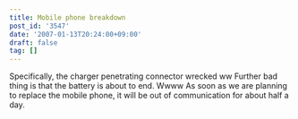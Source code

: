```yaml
---
title: Mobile phone breakdown
post_id: '3547'
date: '2007-01-13T20:24:00+09:00'
draft: false
tag: []
---
```


Specifically, the charger penetrating connector wrecked ww Further bad thing is that the battery is about to end. Wwww As soon as we are planning to replace the mobile phone, it will be out of communication for about half a day.